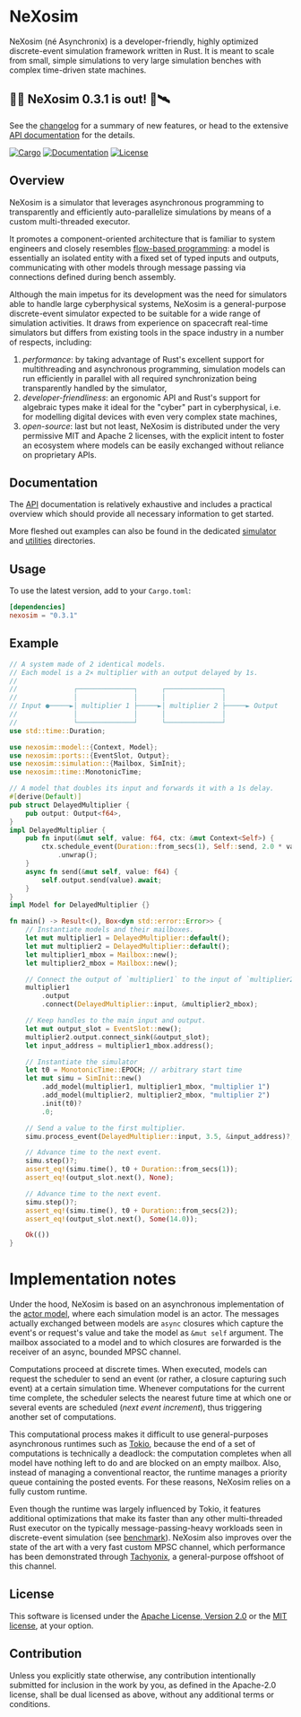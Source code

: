 # NeXosim

NeXosim (né Asynchronix) is a developer-friendly, highly optimized
discrete-event simulation framework written in Rust. It is meant to scale from
small, simple simulations to very large simulation benches with complex
time-driven state machines.


## 🎉🥳 NeXosim 0.3.1 is out! 🚀🛰️

See the [changelog](CHANGELOG.md) for a summary of new features, or head to the extensive [API documentation][API] for the details.

[![Cargo](https://img.shields.io/crates/v/nexosim.svg)](https://crates.io/crates/nexosim)
[![Documentation](https://docs.rs/nexosim/badge.svg)](https://docs.rs/nexosim)
[![License](https://img.shields.io/badge/license-MIT%2FApache--2.0-blue.svg)](https://github.com/asynchronics/nexosim#license)


## Overview

NeXosim is a simulator that leverages asynchronous programming to
transparently and efficiently auto-parallelize simulations by means of a custom
multi-threaded executor.

It promotes a component-oriented architecture that is familiar to system
engineers and closely resembles [flow-based programming][FBP]: a model is
essentially an isolated entity with a fixed set of typed inputs and outputs,
communicating with other models through message passing via connections defined
during bench assembly.

Although the main impetus for its development was the need for simulators able
to handle large cyberphysical systems, NeXosim is a general-purpose
discrete-event simulator expected to be suitable for a wide range of simulation
activities. It draws from experience on spacecraft real-time simulators but
differs from existing tools in the space industry in a number of respects,
including:

1) *performance*: by taking advantage of Rust's excellent support for
   multithreading and asynchronous programming, simulation models can run
   efficiently in parallel with all required synchronization being transparently
   handled by the simulator,
2) *developer-friendliness*: an ergonomic API and Rust's support for algebraic
   types make it ideal for the "cyber" part in cyberphysical, i.e. for modelling
   digital devices with even very complex state machines,
3) *open-source*: last but not least, NeXosim is distributed under the very
   permissive MIT and Apache 2 licenses, with the explicit intent to foster an
   ecosystem where models can be easily exchanged without reliance on
   proprietary APIs.

[FBP]: https://en.wikipedia.org/wiki/Flow-based_programming


## Documentation

The [API] documentation is relatively exhaustive and includes a practical
overview which should provide all necessary information to get started.

More fleshed out examples can also be found in the dedicated
[simulator](nexosim/examples) and [utilities](nexosim-util/examples)
directories.

[API]: https://docs.rs/nexosim


## Usage

To use the latest version, add to your `Cargo.toml`:

```toml
[dependencies]
nexosim = "0.3.1"
```


## Example

```rust
// A system made of 2 identical models.
// Each model is a 2× multiplier with an output delayed by 1s.
//
//              ┌──────────────┐      ┌──────────────┐
//              │              │      │              │
// Input ●─────►│ multiplier 1 ├─────►│ multiplier 2 ├─────► Output
//              │              │      │              │
//              └──────────────┘      └──────────────┘
use std::time::Duration;

use nexosim::model::{Context, Model};
use nexosim::ports::{EventSlot, Output};
use nexosim::simulation::{Mailbox, SimInit};
use nexosim::time::MonotonicTime;

// A model that doubles its input and forwards it with a 1s delay.
#[derive(Default)]
pub struct DelayedMultiplier {
    pub output: Output<f64>,
}
impl DelayedMultiplier {
    pub fn input(&mut self, value: f64, ctx: &mut Context<Self>) {
        ctx.schedule_event(Duration::from_secs(1), Self::send, 2.0 * value)
            .unwrap();
    }
    async fn send(&mut self, value: f64) {
        self.output.send(value).await;
    }
}
impl Model for DelayedMultiplier {}

fn main() -> Result<(), Box<dyn std::error::Error>> {
    // Instantiate models and their mailboxes.
    let mut multiplier1 = DelayedMultiplier::default();
    let mut multiplier2 = DelayedMultiplier::default();
    let multiplier1_mbox = Mailbox::new();
    let multiplier2_mbox = Mailbox::new();

    // Connect the output of `multiplier1` to the input of `multiplier2`.
    multiplier1
        .output
        .connect(DelayedMultiplier::input, &multiplier2_mbox);

    // Keep handles to the main input and output.
    let mut output_slot = EventSlot::new();
    multiplier2.output.connect_sink(&output_slot);
    let input_address = multiplier1_mbox.address();

    // Instantiate the simulator
    let t0 = MonotonicTime::EPOCH; // arbitrary start time
    let mut simu = SimInit::new()
        .add_model(multiplier1, multiplier1_mbox, "multiplier 1")
        .add_model(multiplier2, multiplier2_mbox, "multiplier 2")
        .init(t0)?
        .0;

    // Send a value to the first multiplier.
    simu.process_event(DelayedMultiplier::input, 3.5, &input_address)?;

    // Advance time to the next event.
    simu.step()?;
    assert_eq!(simu.time(), t0 + Duration::from_secs(1));
    assert_eq!(output_slot.next(), None);

    // Advance time to the next event.
    simu.step()?;
    assert_eq!(simu.time(), t0 + Duration::from_secs(2));
    assert_eq!(output_slot.next(), Some(14.0));

    Ok(())
}
```

# Implementation notes

Under the hood, NeXosim is based on an asynchronous implementation of the
[actor model][actor_model], where each simulation model is an actor. The
messages actually exchanged between models are `async` closures which capture
the event's or request's value and take the model as `&mut self` argument. The
mailbox associated to a model and to which closures are forwarded is the
receiver of an async, bounded MPSC channel.

Computations proceed at discrete times. When executed, models can request the
scheduler to send an event (or rather, a closure capturing such event) at a
certain simulation time. Whenever computations for the current time complete,
the scheduler selects the nearest future time at which one or several events are
scheduled (*next event increment*), thus triggering another set of computations.

This computational process makes it difficult to use general-purposes
asynchronous runtimes such as [Tokio][tokio], because the end of a set of
computations is technically a deadlock: the computation completes when all model
have nothing left to do and are blocked on an empty mailbox. Also, instead of
managing a conventional reactor, the runtime manages a priority queue containing
the posted events. For these reasons, NeXosim relies on a fully custom
runtime.

Even though the runtime was largely influenced by Tokio, it features additional
optimizations that make its faster than any other multi-threaded Rust executor
on the typically message-passing-heavy workloads seen in discrete-event
simulation (see [benchmark]). NeXosim also improves over the state of the
art with a very fast custom MPSC channel, which performance has been
demonstrated through [Tachyonix][tachyonix], a general-purpose offshoot of this
channel.

[actor_model]: https://en.wikipedia.org/wiki/Actor_model

[tokio]: https://github.com/tokio-rs/tokio

[tachyonix]: https://github.com/asynchronics/tachyonix

[benchmark]: https://github.com/asynchronics/tachyobench


## License

This software is licensed under the [Apache License, Version 2.0](LICENSE-APACHE) or the
[MIT license](LICENSE-MIT), at your option.


## Contribution

Unless you explicitly state otherwise, any contribution intentionally submitted
for inclusion in the work by you, as defined in the Apache-2.0 license, shall be
dual licensed as above, without any additional terms or conditions.
